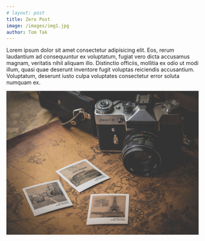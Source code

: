 ```yaml
---
# layout: post
title: Zero Post
image: /images/img1.jpg
author: Tom Tak
---
```


Lorem ipsum dolor sit amet consectetur adipisicing elit. Eos, rerum laudantium
ad consequuntur ex voluptatum, fugiat vero dicta accusamus magnam, veritatis
nihil aliquam illo. Distinctio officiis, mollitia ex odio ut modi illum, quasi
quae deserunt inventore fugit voluptas reiciendis accusantium. Voluptatum,
deserunt iusto culpa voluptates consectetur error soluta numquam ex.

<img src="/images/img1.jpg" alt="img-1" />

